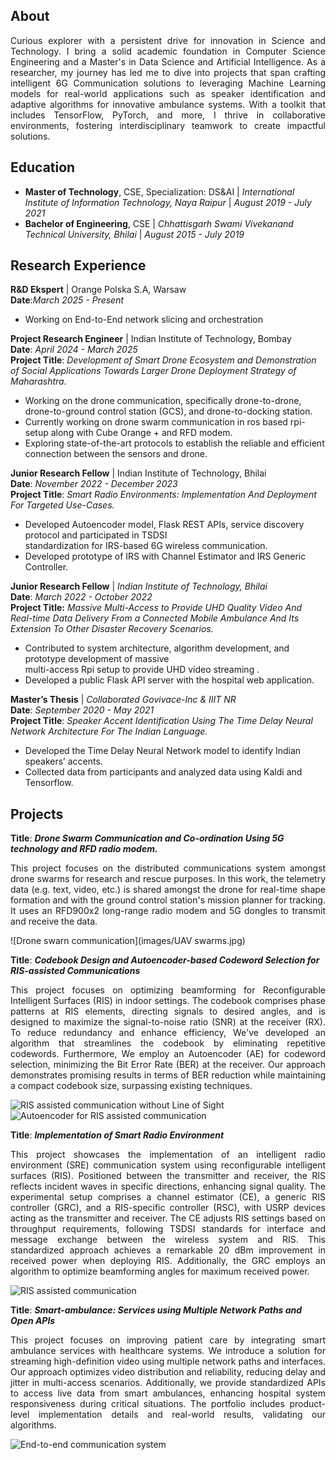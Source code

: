 
## About
<p align="justify"> 
Curious explorer with a persistent drive for innovation in Science and Technology. I bring a solid academic foundation in Computer Science Engineering and a Master's in Data Science and Artificial Intelligence. As a researcher, my journey has led me to dive into projects that span crafting intelligent 6G Communication solutions to leveraging Machine Learning models for real-world applications such as speaker identification and adaptive algorithms for innovative ambulance systems. With a toolkit that includes TensorFlow, PyTorch, and more, I thrive in collaborative environments, fostering interdisciplinary teamwork to create impactful solutions. 
</p>

## Education 
  - **Master of Technology**, CSE, Specialization: DS&AI | *International Institute of Information Technology, Naya Raipur* | _August 2019 - July 2021_
  - **Bachelor of Engineering**, CSE | *Chhattisgarh Swami Vivekanand Technical University, Bhilai* | _August 2015 - July 2019_

## Research Experience
**R&D Ekspert** | Orange Polska S.A, Warsaw \
   **Date**:_March 2025 - Present_
   - Working on End-to-End network slicing and orchestration
     
**Project Research Engineer** | Indian Institute of Technology, Bombay \
   **Date**: _April 2024 - March 2025_ \
   **Project Title**: *Development of Smart Drone Ecosystem and Demonstration of Social Applications Towards Larger Drone Deployment Strategy of Maharashtra.*
   - Working on the drone communication, specifically drone-to-drone, drone-to-ground control station (GCS), and drone-to-docking station.
   - Currently working on drone swarm communication in ros based rpi-setup along with Cube Orange + and RFD modem.
   - Exploring state-of-the-art protocols to establish the reliable and efficient connection between the sensors and drone.

 **Junior Research Fellow** | Indian Institute of Technology, Bhilai \
   **Date**: _November 2022 - December 2023_ \
   **Project Title**: *Smart Radio Environments: Implementation And Deployment For Targeted Use-Cases.*
   - Developed Autoencoder model, Flask REST APIs, service discovery protocol and participated in TSDSI \
     standardization for IRS-based 6G wireless communication.
   - Developed prototype of IRS with Channel Estimator and IRS Generic Controller.
   
  **Junior Research Fellow** | *Indian Institute of Technology, Bhilai*\
   **Date**:  _March 2022 - October 2022_\
   **Project Title:** *Massive Multi-Access to Provide UHD Quality Video And Real-time Data Delivery From 
     a Connected Mobile Ambulance And Its Extension To Other Disaster Recovery Scenarios.*
   - Contributed to system architecture, algorithm development, and prototype development of massive\
     multi-access Rpi setup to provide UHD video streaming .
   - Developed a public Flask API server with the hospital web application.

 **Master’s Thesis** | *Collaborated Govivace-Inc & IIIT NR*\
   **Date**:  _September 2020 - May 2021_\
   **Project Title**: *Speaker Accent Identification Using The Time Delay Neural Network Architecture For The
   Indian Language.*
   - Developed the Time Delay Neural Network model to identify Indian speakers’ accents.
   - Collected data from participants and analyzed data using Kaldi and Tensorflow.

## Projects
**Title**: ***Drone Swarm Communication and Co-ordination Using 5G technology and RFD radio modem.***
<p align="justify">
  This project focuses on the distributed communications system amongst drone swarms for research and rescue purposes. 
  In this work, the telemetry data (e.g. text, video, etc.) is shared amongst the drone for real-time shape formation 
  and with the ground control station's mission planner for tracking. It uses an RFD900x2 long-range radio modem and 
  5G dongles to transmit and receive the data.   
</p>
![Drone swarn communication](images/UAV swarms.jpg)

  
**Title**: ***Codebook Design and Autoencoder-based Codeword Selection for RIS-assisted Communications***

<p align="justify"> 
This project focuses on optimizing beamforming for Reconfigurable Intelligent Surfaces (RIS) in indoor settings. 
The codebook comprises phase patterns at RIS elements, directing signals to desired angles, and is designed to 
maximize the signal-to-noise ratio (SNR) at the receiver (RX). To reduce redundancy and enhance efficiency,
We've developed an algorithm that streamlines the codebook by eliminating repetitive codewords. Furthermore,
We employ an Autoencoder (AE) for codeword selection, minimizing the Bit Error Rate (BER) at the receiver.
Our approach demonstrates promising results in terms of BER reduction while maintaining a compact codebook 
size, surpassing existing techniques.
</p>

![RIS assisted communication without Line of Sight](images/RIS_intro.png)
![Autoencoder for RIS assisted communication](images/AEpaperDiagram.png)



**Title**: ***Implementation of Smart Radio Environment***
<p align="justify"> 
This project showcases the implementation of an intelligent radio environment (SRE) communication system using
reconfigurable intelligent surfaces (RIS). Positioned between the transmitter and receiver, the RIS reflects 
incident waves in specific directions, enhancing signal quality.
The experimental setup comprises a channel estimator (CE), a generic RIS controller (GRC), and a RIS-specific 
controller (RSC), with USRP devices acting as the transmitter and receiver. The CE adjusts RIS settings based 
on throughput requirements, following TSDSI standards for interface and message exchange between the wireless system and RIS.
This standardized approach achieves a remarkable 20 dBm improvement in received power when deploying RIS.
Additionally, the GRC employs an algorithm to optimize beamforming angles for maximum received power.
</p>

![RIS assisted communication](images/RIS_system_model1.png)

**Title**:  ***Smart-ambulance: Services using Multiple Network Paths and Open APIs***

<p align="justify"> 
This project focuses on improving patient care by integrating smart ambulance services with healthcare systems.
We introduce a solution for streaming high-definition video using multiple network paths and interfaces. 
Our approach optimizes video distribution and reliability, reducing delay and jitter in multi-access scenarios.
Additionally, we provide standardized APIs to access live data from smart ambulances, enhancing hospital system
responsiveness during critical situations. The portfolio includes product-level implementation details and real-world results,
validating our algorithms.

</p>

![End-to-end communication system](images/MAS_arch.jpg)













